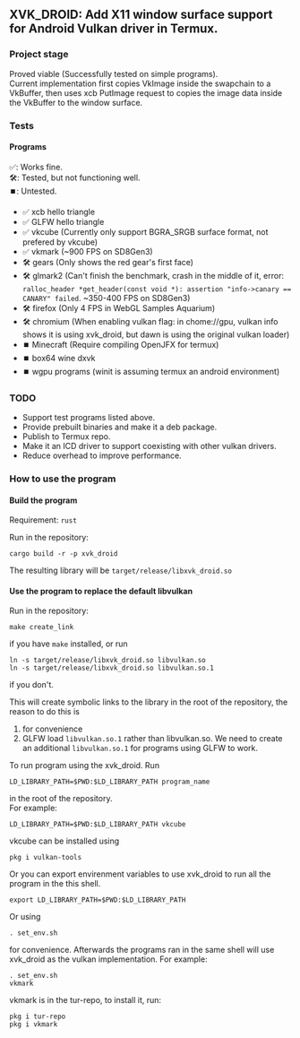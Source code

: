 ## XVK_DROID: Add X11 window surface support for Android Vulkan driver in Termux.

### Project stage

Proved viable (Successfully tested on simple programs).  
Current implementation first copies VkImage inside the swapchain to a VkBuffer, then uses xcb PutImage request to copies the image data inside the VkBuffer to the window surface.

### Tests
#### Programs
✅: Works fine.  
🛠️: Tested, but not functioning well.  
⏹️: Untested.

- ✅ xcb hello triangle
- ✅ GLFW hello triangle
- ✅ vkcube (Currently only support BGRA_SRGB surface format, not prefered by vkcube)
- ✅ vkmark (~900 FPS on SD8Gen3)
- 🛠️ gears (Only shows the red gear's first face)
- 🛠️ glmark2 (Can't finish the benchmark, crash in the middle of it, error: `ralloc_header *get_header(const void *): assertion "info->canary == CANARY" failed`. ~350-400 FPS on SD8Gen3)
- 🛠️ firefox (Only 4 FPS in WebGL Samples Aquarium)
- 🛠️ chromium (When enabling vulkan flag: in chome://gpu, vulkan info shows it is using xvk_droid, but dawn is using the original vulkan loader)
- ⏹️ Minecraft (Require compiling OpenJFX for termux)
- ⏹️ box64 wine dxvk
- ⏹️ wgpu programs (winit is assuming termux an android environment)

### TODO
- Support test programs listed above.
- Provide prebuilt binaries and make it a deb package.
- Publish to Termux repo.
- Make it an ICD driver to support coexisting with other vulkan drivers.
- Reduce overhead to improve performance.

### How to use the program

#### Build the program
Requirement: `rust`

Run in the repository:  
```
cargo build -r -p xvk_droid
```  
The resulting library will be `target/release/libxvk_droid.so`

#### Use the program to replace the default libvulkan

Run in the repository:  
```
make create_link
```
if you have `make` installed, or run
```
ln -s target/release/libxvk_droid.so libvulkan.so
ln -s target/release/libxvk_droid.so libvulkan.so.1
```
if you don't.  

This will create symbolic links to the library in the root of the repository, the reason to do this is  
1. for convenience  
2. GLFW load `libvulkan.so.1` rather than libvulkan.so. We need to create an additional `libvulkan.so.1` for programs using GLFW to work.

To run program using the xvk_droid. Run  
```
LD_LIBRARY_PATH=$PWD:$LD_LIBRARY_PATH program_name
```  
in the root of the repository.  
For example:  
```
LD_LIBRARY_PATH=$PWD:$LD_LIBRARY_PATH vkcube
```  
vkcube can be installed using  
```
pkg i vulkan-tools
```

Or you can export envirenment variables to use xvk_droid to run all the program in the this shell.  
```
export LD_LIBRARY_PATH=$PWD:$LD_LIBRARY_PATH
```  
Or using
```
. set_env.sh
```
for convenience. Afterwards the programs ran in the same shell will use xvk_droid as the vulkan implementation.
For example:
```
. set_env.sh
vkmark
```
vkmark is in the tur-repo, to install it, run:
```
pkg i tur-repo
pkg i vkmark
```